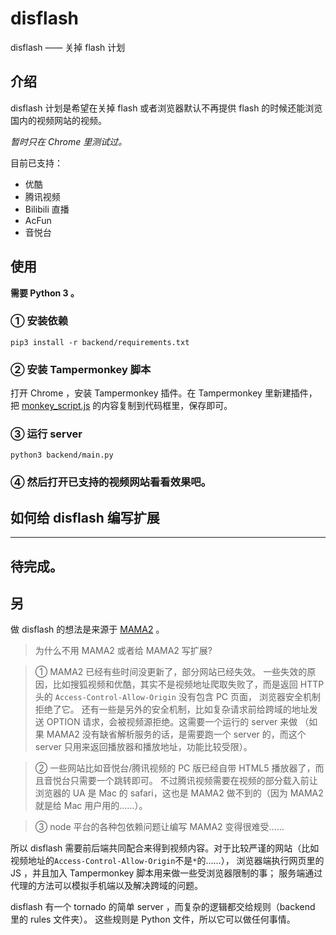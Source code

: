 # disflash
disflash —— 关掉 flash 计划

## 介绍
disflash 计划是希望在关掉 flash 或者浏览器默认不再提供 flash 的时候还能浏览国内的视频网站的视频。

*暂时只在 Chrome 里测试过。*

目前已支持：

* 优酷
* 腾讯视频
* Bilibili 直播
* AcFun
* 音悦台

## 使用

**需要 Python 3 。**

### ① 安装依赖
```
pip3 install -r backend/requirements.txt
```

### ② 安装 Tampermonkey 脚本

打开 Chrome ，安装 Tampermonkey 插件。在 Tampermonkey 里新建插件，
把 [monkey_script.js](https://github.com/sljeff/disflash/blob/master/monkey_script.js) 的内容复制到代码框里，保存即可。

### ③ 运行 server
```
python3 backend/main.py
```

### ④ 然后打开已支持的视频网站看看效果吧。

## 如何给 disflash 编写扩展
-----------------------
待完成。
-----------------------

## 另

做 disflash 的想法是来源于 [MAMA2](https://github.com/zythum/mama2) 。
> 为什么不用 MAMA2 或者给 MAMA2 写扩展?

> ① MAMA2 已经有些时间没更新了，部分网站已经失效。
一些失效的原因，比如搜狐视频和优酷，其实不是视频地址爬取失败了，而是返回 HTTP 头的 `Access-Control-Allow-Origin` 没有包含 PC 页面，
浏览器安全机制拒绝了它。
还有一些是另外的安全机制，比如复杂请求前给跨域的地址发送 OPTION 请求，会被视频源拒绝。这需要一个运行的 server 来做
（如果 MAMA2 没有缺省解析服务的话，是需要跑一个 server 的，而这个 server 只用来返回播放器和播放地址，功能比较受限）。

> ② 一些网站比如音悦台/腾讯视频的 PC 版已经自带 HTML5 播放器了，而且音悦台只需要一个跳转即可。
不过腾讯视频需要在视频的部分载入前让浏览器的 UA 是 Mac 的 safari，这也是 MAMA2 做不到的（因为 MAMA2 就是给 Mac 用户用的……）。

> ③ node 平台的各种包依赖问题让编写 MAMA2 变得很难受……

所以 disflash 需要前后端共同配合来得到视频内容。对于比较严谨的网站（比如视频地址的`Access-Control-Allow-Origin`不是`*`的……），
浏览器端执行网页里的 JS ，并且加入 Tampermonkey 脚本用来做一些受浏览器限制的事；
服务端通过代理的方法可以模拟手机端以及解决跨域的问题。

disflash 有一个 tornado 的简单 server ，而复杂的逻辑都交给规则（backend 里的 rules 文件夹）。
这些规则是 Python 文件，所以它可以做任何事情。
